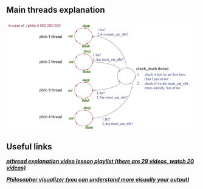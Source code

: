 ## Main threads explanation
<p align="center"><img src="images/readme.png" /></p>

## Useful links

 __*[pthread explanation video lesson playlist (there are 29 videos, watch 20 videos)](https://www.youtube.com/watch?v=d9s_d28yJq0&list=PLfqABt5AS4FmuQf70psXrsMLEDQXNkLq2&index=1)*__
 
 __*[Philosopher visualizer (you can understand more visually your output)](https://github.com/nafuka11/philosophers-visualizer)*__
